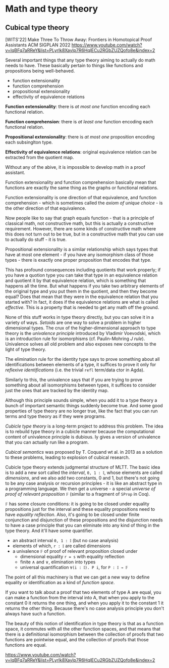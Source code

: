 # Math and type theory

## Cubical type theory

[WITS'22] Make Three To Throw Away: Frontiers in Homotopical Proof Assistants
ACM SIGPLAN 2022
https://www.youtube.com/watch?v=lqBFq7aRReY&list=PLyrlk8Xaylp7R6HqlECu2RGbZUZQofo8e&index=2

Several important things that any type theory aiming to actually do math needs to have. These basically pertain to things like functions and propositions being well-behaved.
- function extensionality
- function comprehension
- propositional extensionality
- effectivity of equivalence relations

**Function extensionality**: there is *at most one* function encoding each functional relation.

**Function comprehension**: there is *at least one* function encoding each functional relation.

**Propositional extensionality**: there is *at most one* proposition encoding each subsinglton type.

**Effectivity of equivalence relations**: original equivalence relation can be extracted from the quotient map.

Without any of the abive, it is impossible to develop math in a proof assistant.

Function extensionality and function comprehension basically mean that functions are exactly the same thing as the graphs or functional relations.

Function extensionality is one direction of that equivalence, and function comprehension - which is sometimes called the *axiom of unique choice* - is the other direction of that equivalence.

Now people like to say that graph equals function - that is a principle of classical math, not constructive math, but this is actually a constructive requirement. However, there are some kinds of constructive math where this does not turn out to be true, but in a constructive math that you can use to actually do stuff - it is true.

Propositional extensionality is a similar relationship which says types that have at most one element - if you have any isomorphism class of those types - there is exactly one proper proposition that encodes that type.

This has profound consequences including quotients that work properly; if you have a quotion type you can take that type in an equivalence relation and quotient it by that equivalence relation, which is something that happens all the time. But what happens if you take two arbitrary elements of the original type and you put them in the quotient, and then they become equal? Does that mean that they were in the equivalence relation that you started with? In fact, it does if the equivalence relations are what is called *effective*. This is a property that is needed to get any math off the ground.

None of this stuff works in type theory directly, but you can solve it in a variety of ways. *Setoids* are one way to solve a problem in higher dimensional types. The crux of the higher-dimensional approach to type theory is the *univalence principle* introduced by Vladimir Voevodski, which is an introduction rule for isomorphisms (cf. Paulin-Mohring *J rule*). Univalence solves all old problem and also exposes new concepts to the light of type theory.

The elimination rule for the identity type says to prove something about all identifications between elements of a type, it suffices to prove it only for *reflexive identifications* (i.e. the trivial `refl` term/data ctor in Agda).

Similarly to this, the univalence says that if you are trying to prove something about all isomorphisms between types, it suffices to consider just the ones that are tracked by the identity map.

Although this principle sounds simple, when you add it to a type theory a bunch of important semantic things suddenly become true. And some good properties of type theory are no longer true, like the fact that you can run terms and type theory as if they were programs.

*Cubicle type theory* is a long-term project to address this problem. The idea is to rebuild type theory in a cubicle manner because the computational content of univalence principle is dubious. Iy gives a version of univalence that you can actually run like a program.

*Cubical semantics* was proposed by T. Coquand wt al. in 2013 as a solution to these problems, leading to explosion of cubical research.

Cubicle type theory extends judgmental structure of MLTT. The basic idea is to add a new sort called the *interval*, `0, 1 : 𝕀`, whose elements are called *dimensions*, and we also add two constants, 0 and 1, but there's not going to be any case analysis or recursion principles - it is like an abstract type in a programming language. We then get a universe - a special *universe of proof of relevant proposition* `𝔽` (similar to a fragment of `SProp` in Coq).

`𝔽` has some closure conditions: it is going to be closed under equality propositions just for the interval and these equality propositions need to have *equality reflection*. Also, it's going to be closed under finite conjunction and disjunction of these propositions and the disjunction needs to have a case principle that you can eliminate into any kind of thing in the type theory. And it'll have some quantifier.

- an abstract interval `0, 1 : 𝕀` (but no case analysis)
- elements of which, `r : 𝕀` are called dimensions
- a univalence `𝔽` of proof of relevant proposition closed under
  - dimensional equality `r = s` with equality reflection
  - finite ∧ and ∨, elimination into types
  - universal quantification `∀(i : 𝕀). P i`, for `P : 𝕀 → 𝔽`

The point of all this machinery is that we can get a new way to define equality or identification as a kind of *function space*.

If you want to talk about a proof that two elements of type A are equal, you can make a function from the interval into A, that when you apply to the constant 0 it returns the one thing, and when you apply it to the constant 1 it returns the other thing. Because there's no case analysis principle you don't always have such a function.

The beauty of this notion of identification in type theory is that as a function space, it commutes with all the other function spaces, and that means that there is a definitional isomorphism between the collection of proofs that two functions are pointwise equal, and the collection of proofs that those functions are equal.

https://www.youtube.com/watch?v=lqBFq7aRReY&list=PLyrlk8Xaylp7R6HqlECu2RGbZUZQofo8e&index=2
